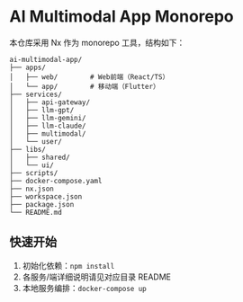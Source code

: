 # AI Multimodal App Monorepo

本仓库采用 Nx 作为 monorepo 工具，结构如下：

```
ai-multimodal-app/
├── apps/
│   ├── web/        # Web前端（React/TS）
│   └── app/        # 移动端（Flutter）
├── services/
│   ├── api-gateway/
│   ├── llm-gpt/
│   ├── llm-gemini/
│   ├── llm-claude/
│   ├── multimodal/
│   └── user/
├── libs/
│   ├── shared/
│   └── ui/
├── scripts/
├── docker-compose.yaml
├── nx.json
├── workspace.json
├── package.json
└── README.md
```

## 快速开始

1. 初始化依赖：`npm install`
2. 各服务/端详细说明请见对应目录 README
3. 本地服务编排：`docker-compose up`